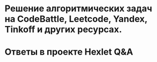 ﻿
# Решение алгоритмических задач на CodeBattle, Leetcode, Yandex, Tinkoff и других ресурсах.

# Ответы в проекте Hexlet Q&A